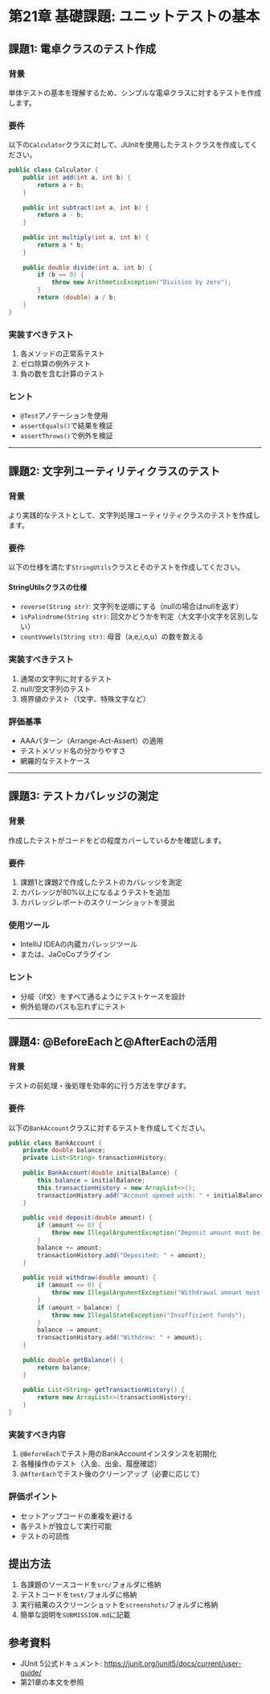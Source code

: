 # 第21章 基礎課題: ユニットテストの基本

## 課題1: 電卓クラスのテスト作成

### 背景
単体テストの基本を理解するため、シンプルな電卓クラスに対するテストを作成します。

### 要件
以下の`Calculator`クラスに対して、JUnitを使用したテストクラスを作成してください。

```java
public class Calculator {
    public int add(int a, int b) {
        return a + b;
    }
    
    public int subtract(int a, int b) {
        return a - b;
    }
    
    public int multiply(int a, int b) {
        return a * b;
    }
    
    public double divide(int a, int b) {
        if (b == 0) {
            throw new ArithmeticException("Division by zero");
        }
        return (double) a / b;
    }
}
```

### 実装すべきテスト
1. 各メソッドの正常系テスト
2. ゼロ除算の例外テスト
3. 負の数を含む計算のテスト

### ヒント
- `@Test`アノテーションを使用
- `assertEquals()`で結果を検証
- `assertThrows()`で例外を検証

---

## 課題2: 文字列ユーティリティクラスのテスト

### 背景
より実践的なテストとして、文字列処理ユーティリティクラスのテストを作成します。

### 要件
以下の仕様を満たす`StringUtils`クラスとそのテストを作成してください。

#### StringUtilsクラスの仕様
- `reverse(String str)`: 文字列を逆順にする（nullの場合はnullを返す）
- `isPalindrome(String str)`: 回文かどうかを判定（大文字小文字を区別しない）
- `countVowels(String str)`: 母音（a,e,i,o,u）の数を数える

### 実装すべきテスト
1. 通常の文字列に対するテスト
2. null/空文字列のテスト
3. 境界値のテスト（1文字、特殊文字など）

### 評価基準
- AAAパターン（Arrange-Act-Assert）の適用
- テストメソッド名の分かりやすさ
- 網羅的なテストケース

---

## 課題3: テストカバレッジの測定

### 背景
作成したテストがコードをどの程度カバーしているかを確認します。

### 要件
1. 課題1と課題2で作成したテストのカバレッジを測定
2. カバレッジが80%以上になるようテストを追加
3. カバレッジレポートのスクリーンショットを提出

### 使用ツール
- IntelliJ IDEAの内蔵カバレッジツール
- または、JaCoCoプラグイン

### ヒント
- 分岐（if文）をすべて通るようにテストケースを設計
- 例外処理のパスも忘れずにテスト

---

## 課題4: @BeforeEachと@AfterEachの活用

### 背景
テストの前処理・後処理を効率的に行う方法を学びます。

### 要件
以下の`BankAccount`クラスに対するテストを作成してください。

```java
public class BankAccount {
    private double balance;
    private List<String> transactionHistory;
    
    public BankAccount(double initialBalance) {
        this.balance = initialBalance;
        this.transactionHistory = new ArrayList<>();
        transactionHistory.add("Account opened with: " + initialBalance);
    }
    
    public void deposit(double amount) {
        if (amount <= 0) {
            throw new IllegalArgumentException("Deposit amount must be positive");
        }
        balance += amount;
        transactionHistory.add("Deposited: " + amount);
    }
    
    public void withdraw(double amount) {
        if (amount <= 0) {
            throw new IllegalArgumentException("Withdrawal amount must be positive");
        }
        if (amount > balance) {
            throw new IllegalStateException("Insufficient funds");
        }
        balance -= amount;
        transactionHistory.add("Withdrew: " + amount);
    }
    
    public double getBalance() {
        return balance;
    }
    
    public List<String> getTransactionHistory() {
        return new ArrayList<>(transactionHistory);
    }
}
```

### 実装すべき内容
1. `@BeforeEach`でテスト用のBankAccountインスタンスを初期化
2. 各種操作のテスト（入金、出金、履歴確認）
3. `@AfterEach`でテスト後のクリーンアップ（必要に応じて）

### 評価ポイント
- セットアップコードの重複を避ける
- 各テストが独立して実行可能
- テストの可読性

## 提出方法
1. 各課題のソースコードを`src/`フォルダに格納
2. テストコードを`test/`フォルダに格納
3. 実行結果のスクリーンショットを`screenshots/`フォルダに格納
4. 簡単な説明を`SUBMISSION.md`に記載

## 参考資料
- JUnit 5公式ドキュメント: https://junit.org/junit5/docs/current/user-guide/
- 第21章の本文を参照